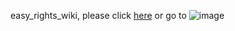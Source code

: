 easy_rights_wiki, please click [here](https://github.com/aleatorius/easy_rights_wiki) or go to ![image](https://user-images.githubusercontent.com/4352295/136985671-8e132472-b534-49dd-b650-56932e6513ab.png)

